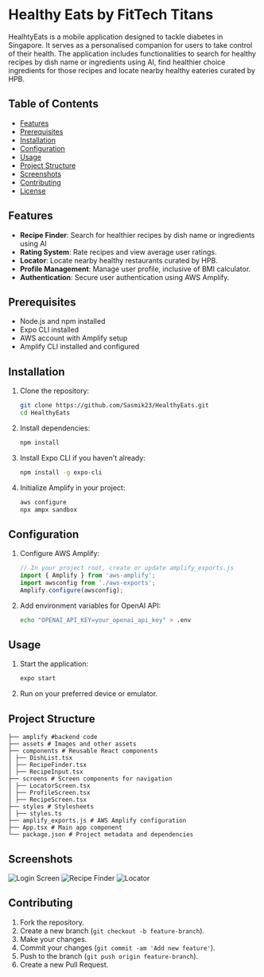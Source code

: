 # Healthy Eats by FitTech Titans

HealhtyEats is a mobile application designed to tackle diabetes in Singapore. It serves as a personalised companion for users to take control of their health. The application includes functionalities to search for healthy recipes by dish name or ingredients using AI, find healthier choice ingredients for those recipes and locate nearby healthy eateries curated by HPB.

## Table of Contents

- [Features](#features)
- [Prerequisites](#prerequisites)
- [Installation](#installation)
- [Configuration](#configuration)
- [Usage](#usage)
- [Project Structure](#project-structure)
- [Screenshots](#screenshots)
- [Contributing](#contributing)
- [License](#license)

## Features

- **Recipe Finder**: Search for healthier recipes by dish name or ingredients using AI
- **Rating System**: Rate recipes and view average user ratings.
- **Locator**: Locate nearby healthy restaurants curated by HPB.
- **Profile Management**: Manage user profile, inclusive of BMI calculator.
- **Authentication**: Secure user authentication using AWS Amplify.

## Prerequisites

- Node.js and npm installed
- Expo CLI installed
- AWS account with Amplify setup
- Amplify CLI installed and configured

## Installation

1. Clone the repository:

    ```sh
    git clone https://github.com/Sasmik23/HealthyEats.git
    cd HealthyEats
    ```

2. Install dependencies:

    ```sh
    npm install
    ```

3. Install Expo CLI if you haven't already:

    ```sh
    npm install -g expo-cli
    ```

4. Initialize Amplify in your project:

    ```sh
    aws configure
    npx ampx sandbox
    ```

## Configuration

1. Configure AWS Amplify:

    ```javascript
    // In your project root, create or update amplify_exports.js
    import { Amplify } from 'aws-amplify';
    import awsconfig from './aws-exports';
    Amplify.configure(awsconfig);
    ```

2. Add environment variables for OpenAI API:

    ```sh
    echo "OPENAI_API_KEY=your_openai_api_key" > .env
    ```

## Usage

1. Start the application:

    ```sh
    expo start
    ```

2. Run on your preferred device or emulator.

## Project Structure
```
├── amplify #backend code
├── assets # Images and other assets
├── components # Reusable React components
│ ├── DishList.tsx
│ ├── RecipeFinder.tsx
│ ├── RecipeInput.tsx
├── screens # Screen components for navigation
│ ├── LocatorScreen.tsx
│ ├── ProfileScreen.tsx
│ ├── RecipeScreen.tsx
├── styles # Stylesheets
│ ├── styles.ts
├── amplify_exports.js # AWS Amplify configuration
├── App.tsx # Main app component
└── package.json # Project metadata and dependencies
```


## Screenshots

![Login Screen](./assets/HomeScreen.png)
![Recipe Finder](./assets/Recipes.png)
![Locator](./assets/Locations.png)

## Contributing

1. Fork the repository.
2. Create a new branch (`git checkout -b feature-branch`).
3. Make your changes.
4. Commit your changes (`git commit -am 'Add new feature'`).
5. Push to the branch (`git push origin feature-branch`).
6. Create a new Pull Request.

